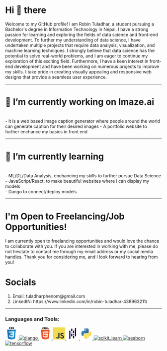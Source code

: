 <h1 >Hi 👋 there</h1>
Welcome to my GitHub profile! I am Robin Tuladhar, a student pursuing a Bachelor's degree in Information Technology in Nepal. I have a strong passion for learning and exploring the fields of data science and front-end development. To further my understanding of data science, I have undertaken multiple projects that require data analysis, visualization, and machine learning techniques. I strongly believe that data science has the potential to solve real-world problems, and I am eager to continue my exploration of this exciting field. Furthermore, I have a keen interest in front-end development and have been working on numerous projects to improve my skills. I take pride in creating visually appealing and responsive web designs that provide a seamless user experience.
<hr>
<h1>🔭 I’m currently working on Imaze.ai</h1> <br>
- It is a web based image caption generator where people around the world can generate caption for their desired images
- A portfolio website to further enchance my basics in front end
<hr>
<h1>🌱 I’m currently learning</h1><br>
- ML/DL/Data Analysis, enchancing my skills to further pursue Data Science<br>
- JavaScript/React, to make beautiful websites where i can display my models<br>
- Dango to connect/deploy models
<hr>
<h1>I'm Open to Freelancing/Job Opportunities!</h1>
I am currently open to freelancing opportunities and would love the chance to collaborate with you. If you are interested in working with me, please do not hesitate to contact me through my email address or my social media handles. Thank you for considering me, and I look forward to hearing from you!<br>

<h1>Socials</h1>
<ol>
  <li>Email: tuladharphenom@gmail.com</li>
  <li>LinkedIN: https://www.linkedin.com/in/robin-tuladhar-438963211/</li>
</ol>
<hr>

<h3 align="left">Languages and Tools:</h3>
<p align="left"> <a href="https://www.w3schools.com/css/" target="_blank" rel="noreferrer"> <img src="https://raw.githubusercontent.com/devicons/devicon/master/icons/css3/css3-original-wordmark.svg" alt="css3" width="40" height="40"/> </a> <a href="https://www.djangoproject.com/" target="_blank" rel="noreferrer"> <img src="https://cdn.worldvectorlogo.com/logos/django.svg" alt="django" width="40" height="40"/> </a> <a href="https://www.w3.org/html/" target="_blank" rel="noreferrer"> <img src="https://raw.githubusercontent.com/devicons/devicon/master/icons/html5/html5-original-wordmark.svg" alt="html5" width="40" height="40"/> </a> <a href="https://developer.mozilla.org/en-US/docs/Web/JavaScript" target="_blank" rel="noreferrer"> <img src="https://raw.githubusercontent.com/devicons/devicon/master/icons/javascript/javascript-original.svg" alt="javascript" width="40" height="40"/> </a> <a href="https://pandas.pydata.org/" target="_blank" rel="noreferrer"> <img src="https://raw.githubusercontent.com/devicons/devicon/2ae2a900d2f041da66e950e4d48052658d850630/icons/pandas/pandas-original.svg" alt="pandas" width="40" height="40"/> </a> <a href="https://www.python.org" target="_blank" rel="noreferrer"> <img src="https://raw.githubusercontent.com/devicons/devicon/master/icons/python/python-original.svg" alt="python" width="40" height="40"/> </a> <a href="https://scikit-learn.org/" target="_blank" rel="noreferrer"> <img src="https://upload.wikimedia.org/wikipedia/commons/0/05/Scikit_learn_logo_small.svg" alt="scikit_learn" width="40" height="40"/> </a> <a href="https://seaborn.pydata.org/" target="_blank" rel="noreferrer"> <img src="https://seaborn.pydata.org/_images/logo-mark-lightbg.svg" alt="seaborn" width="40" height="40"/> </a> <a href="https://www.tensorflow.org" target="_blank" rel="noreferrer"> <img src="https://www.vectorlogo.zone/logos/tensorflow/tensorflow-icon.svg" alt="tensorflow" width="40" height="40"/> </a> </p>

